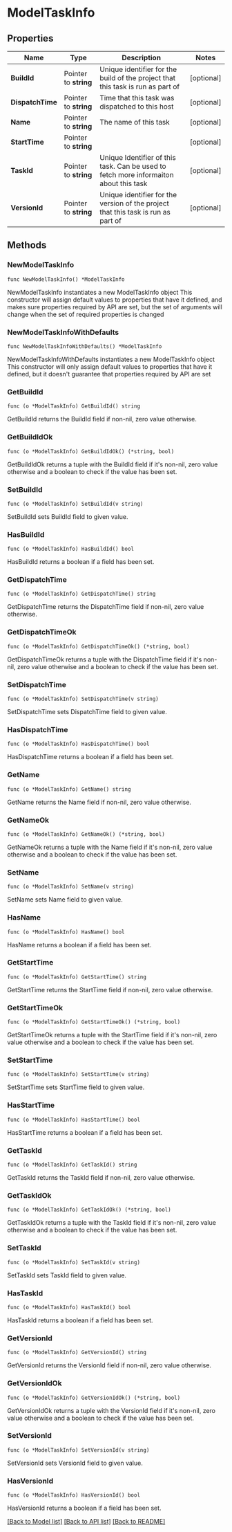 # ModelTaskInfo

## Properties

Name | Type | Description | Notes
------------ | ------------- | ------------- | -------------
**BuildId** | Pointer to **string** | Unique identifier for the build of the project that this task is run as part of | [optional] 
**DispatchTime** | Pointer to **string** | Time that this task was dispatched to this host | [optional] 
**Name** | Pointer to **string** | The name of this task | [optional] 
**StartTime** | Pointer to **string** |  | [optional] 
**TaskId** | Pointer to **string** | Unique Identifier of this task. Can be used to fetch more informaiton about this task | [optional] 
**VersionId** | Pointer to **string** | Unique identifier for the version of the project that this task is run as part of | [optional] 

## Methods

### NewModelTaskInfo

`func NewModelTaskInfo() *ModelTaskInfo`

NewModelTaskInfo instantiates a new ModelTaskInfo object
This constructor will assign default values to properties that have it defined,
and makes sure properties required by API are set, but the set of arguments
will change when the set of required properties is changed

### NewModelTaskInfoWithDefaults

`func NewModelTaskInfoWithDefaults() *ModelTaskInfo`

NewModelTaskInfoWithDefaults instantiates a new ModelTaskInfo object
This constructor will only assign default values to properties that have it defined,
but it doesn't guarantee that properties required by API are set

### GetBuildId

`func (o *ModelTaskInfo) GetBuildId() string`

GetBuildId returns the BuildId field if non-nil, zero value otherwise.

### GetBuildIdOk

`func (o *ModelTaskInfo) GetBuildIdOk() (*string, bool)`

GetBuildIdOk returns a tuple with the BuildId field if it's non-nil, zero value otherwise
and a boolean to check if the value has been set.

### SetBuildId

`func (o *ModelTaskInfo) SetBuildId(v string)`

SetBuildId sets BuildId field to given value.

### HasBuildId

`func (o *ModelTaskInfo) HasBuildId() bool`

HasBuildId returns a boolean if a field has been set.

### GetDispatchTime

`func (o *ModelTaskInfo) GetDispatchTime() string`

GetDispatchTime returns the DispatchTime field if non-nil, zero value otherwise.

### GetDispatchTimeOk

`func (o *ModelTaskInfo) GetDispatchTimeOk() (*string, bool)`

GetDispatchTimeOk returns a tuple with the DispatchTime field if it's non-nil, zero value otherwise
and a boolean to check if the value has been set.

### SetDispatchTime

`func (o *ModelTaskInfo) SetDispatchTime(v string)`

SetDispatchTime sets DispatchTime field to given value.

### HasDispatchTime

`func (o *ModelTaskInfo) HasDispatchTime() bool`

HasDispatchTime returns a boolean if a field has been set.

### GetName

`func (o *ModelTaskInfo) GetName() string`

GetName returns the Name field if non-nil, zero value otherwise.

### GetNameOk

`func (o *ModelTaskInfo) GetNameOk() (*string, bool)`

GetNameOk returns a tuple with the Name field if it's non-nil, zero value otherwise
and a boolean to check if the value has been set.

### SetName

`func (o *ModelTaskInfo) SetName(v string)`

SetName sets Name field to given value.

### HasName

`func (o *ModelTaskInfo) HasName() bool`

HasName returns a boolean if a field has been set.

### GetStartTime

`func (o *ModelTaskInfo) GetStartTime() string`

GetStartTime returns the StartTime field if non-nil, zero value otherwise.

### GetStartTimeOk

`func (o *ModelTaskInfo) GetStartTimeOk() (*string, bool)`

GetStartTimeOk returns a tuple with the StartTime field if it's non-nil, zero value otherwise
and a boolean to check if the value has been set.

### SetStartTime

`func (o *ModelTaskInfo) SetStartTime(v string)`

SetStartTime sets StartTime field to given value.

### HasStartTime

`func (o *ModelTaskInfo) HasStartTime() bool`

HasStartTime returns a boolean if a field has been set.

### GetTaskId

`func (o *ModelTaskInfo) GetTaskId() string`

GetTaskId returns the TaskId field if non-nil, zero value otherwise.

### GetTaskIdOk

`func (o *ModelTaskInfo) GetTaskIdOk() (*string, bool)`

GetTaskIdOk returns a tuple with the TaskId field if it's non-nil, zero value otherwise
and a boolean to check if the value has been set.

### SetTaskId

`func (o *ModelTaskInfo) SetTaskId(v string)`

SetTaskId sets TaskId field to given value.

### HasTaskId

`func (o *ModelTaskInfo) HasTaskId() bool`

HasTaskId returns a boolean if a field has been set.

### GetVersionId

`func (o *ModelTaskInfo) GetVersionId() string`

GetVersionId returns the VersionId field if non-nil, zero value otherwise.

### GetVersionIdOk

`func (o *ModelTaskInfo) GetVersionIdOk() (*string, bool)`

GetVersionIdOk returns a tuple with the VersionId field if it's non-nil, zero value otherwise
and a boolean to check if the value has been set.

### SetVersionId

`func (o *ModelTaskInfo) SetVersionId(v string)`

SetVersionId sets VersionId field to given value.

### HasVersionId

`func (o *ModelTaskInfo) HasVersionId() bool`

HasVersionId returns a boolean if a field has been set.


[[Back to Model list]](../README.md#documentation-for-models) [[Back to API list]](../README.md#documentation-for-api-endpoints) [[Back to README]](../README.md)


